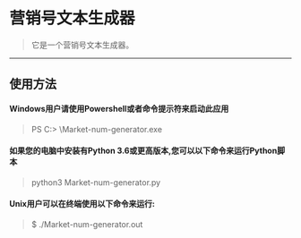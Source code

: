 # 营销号文本生成器
 
> 它是一个营销号文本生成器。
---
## 使用方法
#### Windows用户请使用Powershell或者命令提示符来启动此应用
> PS C:\> \Market-num-generator.exe
#### 如果您的电脑中安装有Python 3.6或更高版本,您可以以下命令来运行Python脚本
> python3 Market-num-generator.py 
#### Unix用户可以在终端使用以下命令来运行:
> $ ./Market-num-generator.out